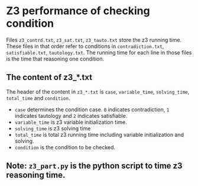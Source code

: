 # Z3 performance of checking condition

Files `z3_contrd.txt`, `z3_sat.txt`, `z3_tauto.txt` store the z3 running time. These files in that order refer to conditions in `contradiction.txt`, `satisfiable.txt`, `tautology.txt`. The running time for each line in those files is the time that reasoning one condition.

## The content of z3_*.txt

The header of the content in `z3_*.txt` is `case`, `variable_time`, `solving_time`, `total_time` and `condition`.

- `case` determines the condition case. `0` indicates contradiction, `1` indicates tautology and `2` indicates satisfiable.
- `variable_time` is z3 variable initialization time.
- `solving_time` is z3 solving time
- `total_time` is total z3 running time including variable initialization and solving.
- `condition` is the condition to be checked. 

## Note: `z3_part.py` is the python script to time z3 reasoning time.